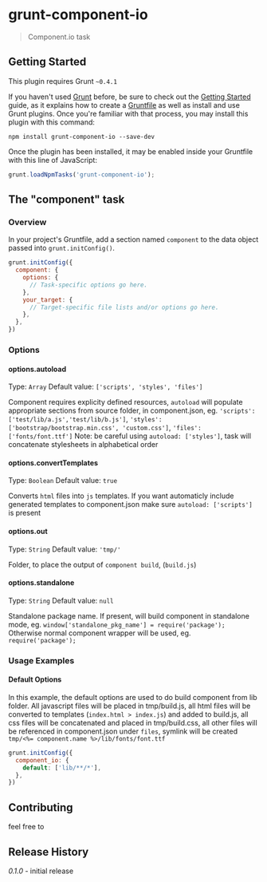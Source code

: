 # grunt-component-io

> Component.io task

## Getting Started
This plugin requires Grunt `~0.4.1`

If you haven't used [Grunt](http://gruntjs.com/) before, be sure to check out the [Getting Started](http://gruntjs.com/getting-started) guide, as it explains how to create a [Gruntfile](http://gruntjs.com/sample-gruntfile) as well as install and use Grunt plugins. Once you're familiar with that process, you may install this plugin with this command:

```shell
npm install grunt-component-io --save-dev
```

Once the plugin has been installed, it may be enabled inside your Gruntfile with this line of JavaScript:

```js
grunt.loadNpmTasks('grunt-component-io');
```

## The "component" task

### Overview
In your project's Gruntfile, add a section named `component` to the data object passed into `grunt.initConfig()`.

```js
grunt.initConfig({
  component: {
    options: {
      // Task-specific options go here.
    },
    your_target: {
      // Target-specific file lists and/or options go here.
    },
  },
})
```

### Options

#### options.autoload
Type: `Array`
Default value: `['scripts', 'styles', 'files']`

Component requires explicity defined resources, `autoload` will populate appropriate sections from source folder, in component.json, eg. `'scripts': ['test/lib/a.js','test/lib/b.js']`, `'styles': ['bootstrap/bootstrap.min.css', 'custom.css']`, `'files': ['fonts/font.ttf']`
Note: be careful using `autoload: ['styles']`, task will concatenate stylesheets in alphabetical order

#### options.convertTemplates
Type: `Boolean`
Default value: `true`

Converts `html` files into `js` templates. If you want automaticly include generated templates to component.json make sure `autoload: ['scripts']` is present

#### options.out
Type: `String`
Default value: `'tmp/'`

Folder, to place the output of `component build`, (`build.js`)

#### options.standalone
Type: `String`
Default value: `null`

Standalone package name. If present, will build component in standalone mode, eg. `window['standalone_pkg_name'] = require('package');`
Otherwise normal component wrapper will be used, eg. `require('package');`

### Usage Examples

#### Default Options
In this example, the default options are used to do build component from lib folder. All javascript files will be placed in tmp/build.js, all html files will be converted to templates (`index.html > index.js`) and added to build.js, all css files will be concatenated and placed in tmp/build.css, all other files will be referenced in component.json under `files`, symlink will be created `tmp/<%= component.name %>/lib/fonts/font.ttf`

```js
grunt.initConfig({
  component_io: {
    default: ['lib/**/*'],
  },
})
```

## Contributing
feel free to

## Release History
_0.1.0_ - initial release